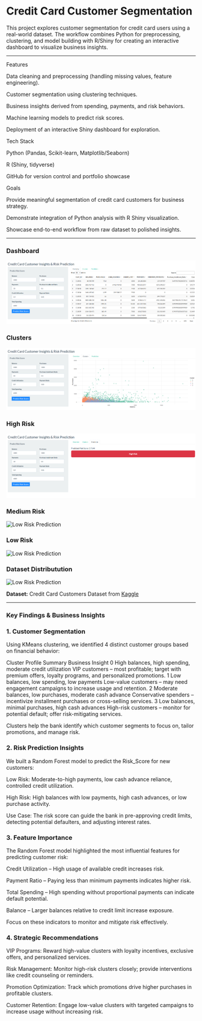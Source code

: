 # Credit Card Customer Segmentation

This project explores customer segmentation for credit card users using a real-world dataset. The workflow combines Python for preprocessing, clustering, and model building with R/Shiny for creating an interactive dashboard to visualize business insights.

--------------

Features

Data cleaning and preprocessing (handling missing values, feature engineering).

Customer segmentation using clustering techniques.

Business insights derived from spending, payments, and risk behaviors.

Machine learning models to predict risk scores.

Deployment of an interactive Shiny dashboard for exploration.

Tech Stack

Python (Pandas, Scikit-learn, Matplotlib/Seaborn)

R (Shiny, tidyverse)

GitHub for version control and portfolio showcase

Goals

Provide meaningful segmentation of credit card customers for business strategy.

Demonstrate integration of Python analysis with R Shiny visualization.

Showcase end-to-end workflow from raw dataset to polished insights.

--------------

### Dashboard
![Low Risk Prediction](images/Screenshot%202025-09-07%20121112.png)

### Clusters
![Medium Risk Prediction](images/Screenshot%202025-09-07%20121132.png)

### High Risk
![High Risk Prediction](images/Screenshot%202025-09-07%20121147.png)

### Medium Risk
![Low Risk Prediction](images/Screenshot%2025-09-07&121523.png)

### Low Risk
![Low Risk Prediction](images/Screenshot%2025-09-07%121347.png)

### Dataset Distributution
![Low Risk Prediction](images/Screenshot%2025-09-07%121603.png)

**Dataset:** Credit Card Customers Dataset from [Kaggle](https://www.kaggle.com/datasets/sakshigoyal7/credit-card-customers)

--------------

### Key Findings & Business Insights

### 1. Customer Segmentation

Using KMeans clustering, we identified 4 distinct customer groups based on financial behavior:

Cluster	Profile Summary	Business Insight
0	High balances, high spending, moderate credit utilization	VIP customers – most profitable; target with premium offers, loyalty programs, and personalized promotions.
1	Low balances, low spending, low payments	Low-value customers – may need engagement campaigns to increase usage and retention.
2	Moderate balances, low purchases, moderate cash advance	Conservative spenders – incentivize installment purchases or cross-selling services.
3	Low balances, minimal purchases, high cash advances	High-risk customers – monitor for potential default; offer risk-mitigating services.

Clusters help the bank identify which customer segments to focus on, tailor promotions, and manage risk.

### 2. Risk Prediction Insights

We built a Random Forest model to predict the Risk_Score for new customers:

Low Risk: Moderate-to-high payments, low cash advance reliance, controlled credit utilization.

High Risk: High balances with low payments, high cash advances, or low purchase activity.

Use Case:
The risk score can guide the bank in pre-approving credit limits, detecting potential defaulters, and adjusting interest rates.

### 3. Feature Importance

The Random Forest model highlighted the most influential features for predicting customer risk:

Credit Utilization – High usage of available credit increases risk.

Payment Ratio – Paying less than minimum payments indicates higher risk.

Total Spending – High spending without proportional payments can indicate default potential.

Balance – Larger balances relative to credit limit increase exposure.

Focus on these indicators to monitor and mitigate risk effectively.

### 4. Strategic Recommendations

VIP Programs: Reward high-value clusters with loyalty incentives, exclusive offers, and personalized services.

Risk Management: Monitor high-risk clusters closely; provide interventions like credit counseling or reminders.

Promotion Optimization: Track which promotions drive higher purchases in profitable clusters.

Customer Retention: Engage low-value clusters with targeted campaigns to increase usage without increasing risk.

